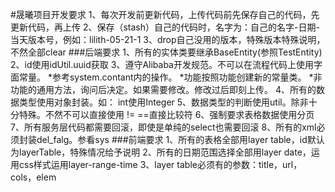 #晟曦项目开发要求
    1、每次开发前更新代码，上传代码前先保存自己的代码，先更新代码，再上传
    2、保存（stash）自己的代码时，名字为：自己的名字-日期-当天版本号，例如：lilith-05-21-1
    3、drop自己没用的版本，特殊版本特殊说明，不然全部clear
###后端要求
    1、所有的实体类要继承BaseEntity(参照TestEntity)
    2、id使用idUtil.uuid获取
    3、遵守Alibaba开发规范。不可以在流程代码上使用字面常量。
            *参考system.contant内的操作。
            *功能按照功能创建新的常量类。
            *非功能的通用方法，询问后决定。如果需要修改。修改过后即刻上传。
    4、所有的数据类型使用对象封装。如： int使用Integer
    5、数据类型的判断使用util。除非十分特殊。不然不可以直接使用 != ==直接比较符
    6、强制要求表格数据使用分页
    7、所有服务层代码都需要回滚，即使是单纯的select也需要回滚
    8、所有的xml必须封装del_falg。参看sys
###前端要求
    1、所有的表格全部用layer table，id默认为layerTable，特殊情况给予说明
    2、所有的日期范围选择全部用layer date，运用css样式运用layer-range-time
    3、layer table必须有的参数：title，url，cols，elem
    